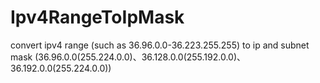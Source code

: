 # Ipv4RangeToIpMask
convert ipv4 range (such as 36.96.0.0-36.223.255.255) to ip and subnet mask (36.96.0.0(255.224.0.0)、36.128.0.0(255.192.0.0)、36.192.0.0(255.224.0.0))
